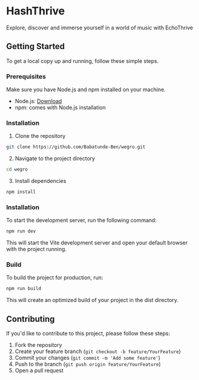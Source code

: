 # HashThrive

Explore, discover and immerse yourself in a world of music with EchoThrive

## Getting Started

To get a local copy up and running, follow these simple steps.

### Prerequisites

Make sure you have Node.js and npm installed on your machine.

- Node.js: [Download](https://nodejs.org/)
- npm: comes with Node.js installation

### Installation

1. Clone the repository

```bash
git clone https://github.com/Babatunde-Ben/wegro.git
```

2. Navigate to the project directory

```bash
cd wegro
```

3. Install dependencies

```bash
npm install
```

### Installation

To start the development server, run the following command:

```bash
npm run dev
```

This will start the Vite development server and open your default browser with the project running.

### Build

To build the project for production, run:

```bash
npm run build
```

This will create an optimized build of your project in the dist directory.

## Contributing

If you'd like to contribute to this project, please follow these steps:

1. Fork the repository
2. Create your feature branch (`git checkout -b feature/YourFeature`)
3. Commit your changes (`git commit -m 'Add some feature'`)
4. Push to the branch (`git push origin feature/YourFeature`)
5. Open a pull request
